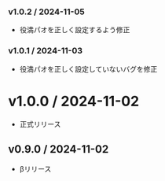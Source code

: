 ### v1.0.2 / 2024-11-05

  - 役満パオを正しく設定するよう修正

### v1.0.1 / 2024-11-03

  - 役満パオを正しく設定していないバグを修正

# v1.0.0 / 2024-11-02

  - 正式リリース

## v0.9.0 / 2024-11-02

  - βリリース
